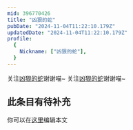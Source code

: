 ```yaml
---
mid: 396770426
title: "凶狠的蛇"
pubDate: "2024-11-04T11:22:10.179Z"
updatedDate: "2024-11-04T11:22:10.179Z"
profile:
  {
    Nickname: ["凶狠的蛇"],
  }
---
```


关注[凶狠的蛇](https://space.bilibili.com/396770426)谢谢喵~ 关注[凶狠的蛇](https://space.bilibili.com/396770426)谢谢喵~

## 此条目有待补充
你可以在[这里](https://github.com/Yuhanawa/VTuber.ICU-Content/edit/master/v/凶狠的蛇/index.md)编辑本文
